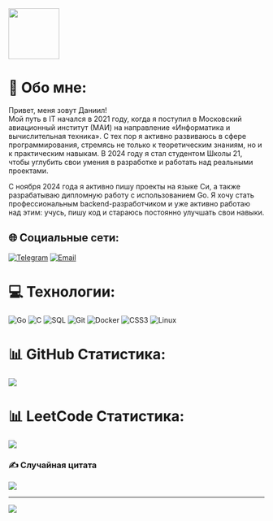 <div id="header" align="left">
  <img src="https://media2.giphy.com/media/v1.Y2lkPTc5MGI3NjExaGlhbjRvN2thcWQ2Y2twODNyZmZvbnVmOWw1OHA0ajhjeWdjZzExbSZlcD12MV9pbnRlcm5hbF9naWZfYnlfaWQmY3Q9Zw/ytBoIyQ7ArpRirP0oh/giphy.gif" width="100"/>
</div>

# 💫 Обо мне:
Привет, меня зовут Даниил!  
Мой путь в IT начался в 2021 году, когда я поступил в Московский авиационный институт (МАИ) на направление «Информатика и вычислительная техника». С тех пор я активно развиваюсь в сфере программирования, стремясь не только к теоретическим знаниям, но и к практическим навыкам. В 2024 году я стал студентом Школы 21, чтобы углубить свои умения в разработке и работать над реальными проектами.  

С ноября 2024 года я активно пишу проекты на языке Си, а также разрабатываю дипломную работу с использованием Go. Я хочу стать профессиональным backend-разработчиком и уже активно работаю над этим: учусь, пишу код и стараюсь постоянно улучшать свои навыки.

## 🌐 Социальные сети:
[![Telegram](https://img.shields.io/badge/Telegram-2CA5E0?logo=telegram&logoColor=white)](https://t.me/Dan7258) 
[![Email](https://img.shields.io/badge/Email-D14836?logo=gmail&logoColor=white)](mailto:italyevdm03@gmail.com)  

# 💻 Технологии:
![Go](https://img.shields.io/badge/go-%2300ADD8.svg?style=for-the-badge&logo=go&logoColor=white) ![C](https://img.shields.io/badge/c-%2300599C.svg?style=for-the-badge&logo=c&logoColor=white) ![SQL](https://img.shields.io/badge/sql-%2307405e.svg?style=for-the-badge&logo=sqlite&logoColor=white) ![Git](https://img.shields.io/badge/git-%23F05033.svg?style=for-the-badge&logo=git&logoColor=white) ![Docker](https://img.shields.io/badge/docker-%230db7ed.svg?style=for-the-badge&logo=docker&logoColor=white) ![CSS3](https://img.shields.io/badge/css3-%231572B6.svg?style=for-the-badge&logo=css3&logoColor=white) ![Linux](https://img.shields.io/badge/Linux-FCC624?style=for-the-badge&logo=linux&logoColor=black)

# 📊 GitHub Статистика:
![](https://github-readme-stats.vercel.app/api/top-langs/?username=Dan7258&theme=dark&hide_border=false&include_all_commits=false&count_private=false&layout=compact)

# 📊 LeetCode Статистика:
![](https://leetcard.jacoblin.cool/Dan7258?theme=dark&font=Source%20Code%20Pro&ext=heatmap)

### ✍️ Случайная цитата
![](https://quotes-github-readme.vercel.app/api?type=horizontal&theme=radical&locale=ru)

---
[![](https://visitcount.itsvg.in/api?id=Dan7258&icon=0&color=0)](https://visitcount.itsvg.in)
